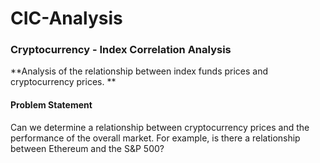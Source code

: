 # CIC-Analysis 
### Cryptocurrency - Index Correlation Analysis

**Analysis of the relationship between  index funds prices and cryptocurrency prices. ** <br>

#### Problem Statement <br>

Can we determine a relationship between cryptocurrency prices and the performance of the overall market. For example, is there a relationship between Ethereum and the S&P 500?
